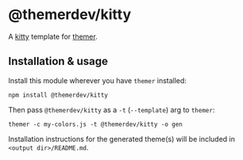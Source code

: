 # @themerdev/kitty

A [kitty](https://sw.kovidgoyal.net/kitty/) template for [themer](https://github.com/themerdev/themer).

## Installation & usage

Install this module wherever you have `themer` installed:

    npm install @themerdev/kitty

Then pass `@themerdev/kitty` as a `-t` (`--template`) arg to `themer`:

    themer -c my-colors.js -t @themerdev/kitty -o gen

Installation instructions for the generated theme(s) will be included in `<output dir>/README.md`.
